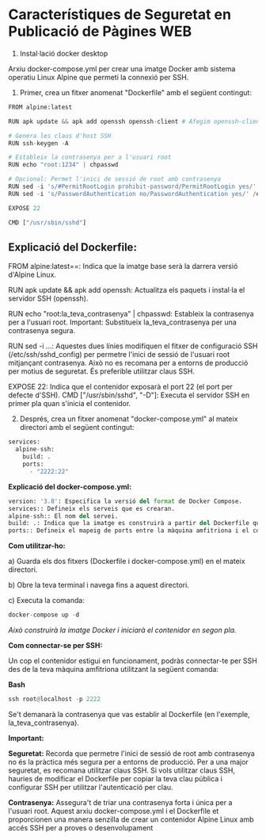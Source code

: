 # Característiques de Seguretat en Publicació de Pàgines WEB

1) Instal·lació docker desktop

Arxiu docker-compose.yml per crear una imatge Docker amb sistema operatiu Linux Alpine que permeti la connexió per SSH.

1) Primer, crea un fitxer anomenat "Dockerfile" amb el següent contingut:

```python
FROM alpine:latest

RUN apk update && apk add openssh openssh-client # Afegim openssh-client per tenir ssh-keygen

# Genera les claus d'host SSH
RUN ssh-keygen -A

# Estableix la contrasenya per a l'usuari root
RUN echo "root:1234" | chpasswd

# Opcional: Permet l'inici de sessió de root amb contrasenya
RUN sed -i 's/#PermitRootLogin prohibit-password/PermitRootLogin yes/' /etc/ssh/sshd_config
RUN sed -i 's/PasswordAuthentication no/PasswordAuthentication yes/' /etc/ssh/sshd_config

EXPOSE 22

CMD ["/usr/sbin/sshd"]
```

## Explicació del Dockerfile:


<p>FROM alpine:latest==: Indica que la imatge base serà la darrera versió d'Alpine Linux.</p>
<p>RUN apk update && apk add openssh: Actualitza els paquets i instal·la el servidor SSH (openssh).</p>
<p>RUN echo "root:la_teva_contrasenya" | chpasswd: Estableix la contrasenya per a l'usuari root. Important: Substitueix la_teva_contrasenya per una contrasenya segura.</p>
<p>RUN sed -i ...: Aquestes dues línies modifiquen el fitxer de configuració SSH (/etc/ssh/sshd_config) per permetre l'inici de sessió de l'usuari root mitjançant contrasenya. 
Això no es recomana per a entorns de producció per motius de seguretat. És preferible utilitzar claus SSH.</p> 
<p>EXPOSE 22: Indica que el contenidor exposarà el port 22 (el port per defecte d'SSH).
CMD ["/usr/sbin/sshd", "-D"]: Executa el servidor SSH en primer pla quan s'inicia el contenidor.</p>


2) Després, crea un fitxer anomenat "docker-compose.yml" al mateix directori amb el següent contingut:

```python
services:
  alpine-ssh:
    build: .
    ports:
      - "2222:22"
````

**Explicació del docker-compose.yml:**

```python
version: '3.8': Especifica la versió del format de Docker Compose.
services:: Defineix els serveis que es crearan.
alpine-ssh:: El nom del servei.
build: .: Indica que la imatge es construirà a partir del Dockerfile que es troba en el mateix directori.
ports:: Defineix el mapeig de ports entre la màquina amfitriona i el contenidor. "2222:22" significa que el port 2222 de la teva màquina amfitriona es redirigirà al port 22 del contenidor.
````

**Com utilitzar-ho:**

a) Guarda els dos fitxers (Dockerfile i docker-compose.yml) en el mateix directori.

b) Obre la teva terminal i navega fins a aquest directori.

c) Executa la comanda: 
```c
docker-compose up -d
````
*Això construirà la imatge Docker i iniciarà el contenidor en segon pla.*

**Com connectar-se per SSH:**

Un cop el contenidor estigui en funcionament, podràs connectar-te per SSH des de la teva màquina amfitriona utilitzant la següent comanda:

**Bash**

```python
ssh root@localhost -p 2222
````

Se't demanarà la contrasenya que vas establir al Dockerfile (en l'exemple, la_teva_contrasenya).

**Important:**

**Seguretat:** Recorda que permetre l'inici de sessió de root amb contrasenya no és la pràctica més segura per a entorns de producció. Per a una major seguretat, es recomana utilitzar claus SSH. Si vols utilitzar claus SSH, hauries de modificar el Dockerfile per copiar la teva clau pública i configurar SSH per utilitzar l'autenticació per clau.

**Contrasenya:** Assegura't de triar una contrasenya forta i única per a l'usuari root.
Aquest arxiu docker-compose.yml i el Dockerfile et proporcionen una manera senzilla de crear un contenidor Alpine Linux amb accés SSH per a proves o desenvolupament
